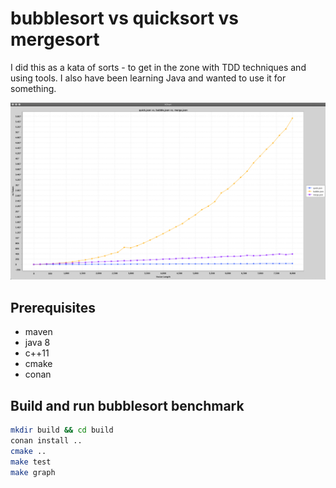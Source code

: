# bubblesort vs quicksort vs mergesort
I did this as a kata of sorts - to get in the zone with TDD techniques and using tools. I also have been learning Java and wanted to use it for something. 

![speed graph](speed.png)

## Prerequisites
* maven
* java 8
* c++11
* cmake
* conan

## Build and run bubblesort benchmark
```bash
mkdir build && cd build
conan install ..
cmake ..
make test
make graph
```
